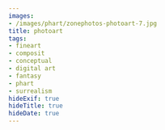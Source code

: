 ```yaml
---
images:
- /images/phart/zonephotos-photoart-7.jpg
title: photoart
tags:
- fineart
- composit
- conceptual
- digital art
- fantasy
- phart
- surrealism
hideExif: true
hideTitle: true
hideDate: true
---
```

